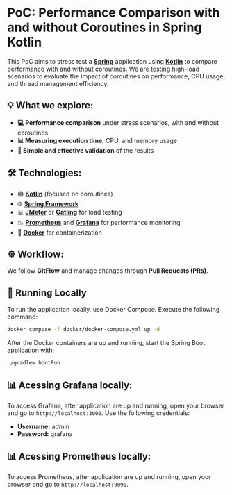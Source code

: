 # PoC: Performance Comparison with and without Coroutines in Spring Kotlin

This PoC aims to stress test a **[Spring](https://spring.io/)** application using **[Kotlin](https://kotlinlang.org/)** to compare performance with and without coroutines. We are testing high-load scenarios to evaluate the impact of coroutines on performance, CPU usage, and thread management efficiency.

## 💡 What we explore:

- **💻 Performance comparison** under stress scenarios, with and without coroutines
- **📊 Measuring execution time**, CPU, and memory usage
- **🔧 Simple and effective validation** of the results

## 🛠️ Technologies:

- 🟢 **[Kotlin](https://kotlinlang.org/)** (focused on coroutines)
- 🌐 **[Spring Framework](https://spring.io/)**
- 📊 **[JMeter](https://jmeter.apache.org/)** or **[Gatling](https://gatling.io/)** for load testing
- 📉 **[Prometheus](https://prometheus.io/)** and **[Grafana](https://grafana.com/)** for performance monitoring
- 🐳 **[Docker](https://www.docker.com/)** for containerization

## ⚙️ Workflow:

We follow **GitFlow** and manage changes through **Pull Requests (PRs)**.

## 🚀 Running Locally

To run the application locally, use Docker Compose. Execute the following command:

```sh
docker compose -f docker/docker-compose.yml up -d
```

After the Docker containers are up and running, start the Spring Boot application with:
```sh
./gradlew bootRun
```

## 📊 Acessing Grafana locally:

To access Grafana, after application are up and running, open your browser and go to `http://localhost:3000`. 
Use the following credentials:
- **Username:** admin
- **Password:** grafana

## 📊 Acessing Prometheus locally:

To access Prometheus, after application are up and running, open your browser and go to `http://localhost:9090`.
